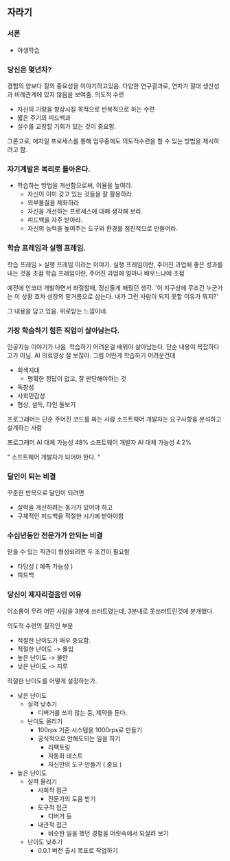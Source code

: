 ## 자라기
### 서론
- 야생학습

### 당신은 몇년차?
경험의 양보다 질의 중요성을 이야기하고있음.
다양한 연구결과로, 연차가 절대 생산성과 비례관계에 있지 않음을 보여줌.
의도적 수련
- 자신의 기량을 향상시킬 목적으로 반복적으로 하는 수련
- 짧은 주기의 피드백과
- 실수를 교정할 기회가 있는 것이 중요함.

그론고로, 애자일 프로세스를 통해 업무중에도 의도적수련을 할 수 있는 방법을 제시하려고 함.

### 자기계발은 복리로 돌아온다.
- 학습하는 방법을 개선함으로써, 이율을 높여라.
	- 자신이 이미 갖고 있는 것들을 잘 활용하라.
	- 외부물질을 체화하라
	- 자신을 개선하는 프로세스에 대해 생각해 보라.
	- 피드백을 자주 받아라.
	- 자신의 능력을 높여주는 도구와 환경를 점진적으로 만들어라.

### 학습 프레임과 실행 프레임.
학습 프레임 > 실행 프레임 이라는 이야기.
실행 프레임이란, 주어진 과업에 좋은 성과를 내는 것을 초점
학습 프레임이란, 주어진 과업에 얼마나 배우느냐에 초점

예전에 인코더 개발하면서 좌절할때, 정신들게 해줬던 생각.
'이 지구상에 무조건 누군가는 이 상황 조차 성장의 밑거름으로 삼는다. 내가 그런 사람이 되지 못할 이유가 뭐지?'

그 내용을 담고 있음. 위로받는 느낌이네.


### 가장 학습하기 힘든 직업이 살아남는다.
인공지능 이야기가 나옴. 학습하기 어려운걸 배워야 살아남는다.
단순 내용이 복잡하다고가 아님. AI 의료영상 잘 보잖아.
그럼 어떤게 학습하기 어려운건데
	
- 회색지대 
	- 명확한 정답이 없고, 잘 판단해야하는 것
- 독창성
- 사회민감성
- 협상, 설득, 타인 돌보기

프로그래머는 단순 주어진 코드를 짜는 사람
소프트웨어 개발자는 요구사항을 분석하고 설계하는 사람

프로그래머 AI 대체 가능성 48%
소프트웨어 개발자 AI 대체 가능성 4.2%

" 소프트웨어 개발자가 되어야 한다. "


### 달인이 되는 비결
꾸준한 반복으로 달인이 되려면
- 실력을 개선하려는 동기가 있어야 하고
- 구체적인 피드백을 적절한 시기에 받아야함

### 수십년동안 전문가가 안되는 비결
믿을 수 있는 직관이 형성되려면 두 조건이 필요함
- 타당성 ( 예측 가능성 )
- 피드백


### 당신이 제자리걸음인 이유
이소룡이 무려 어떤 사람을 3분에 쓰러트렸는데, 3분내로 못쓰러트린것에 분개했다.

의도적 수련의 질적인 부분
- 적절한 난이도가 매우 중요함.
- 적절한 난이도 -> 몰입
- 높은 난이도 -> 불안
- 낮은 난이도 -> 지루

적절한 난이도를 어떻게 설정하는가.
- 낮은 난이도
	- 실력 낮추기
		- 디버거를 쓰지 않는 둥, 제약을 둔다.
	- 난이도 올리기
		- 100rps 기준 시스템을 1000rps로 만들기
		- 공식적으로 안해도되는 일을 하기
			- 리팩토링
			- 자동화 테스트
			- 자신만의 도구 만들기 ( 중요 )
- 높은 난이도
	- 실력 올리기
		- 사회적 접근
			- 전문가의 도움 받기
		- 도구적 접근
			- 디버거 등
		- 내관적 접근
			- 비슷한 일을 했던 경험을 머릿속에서 되살려 보기
	- 난이도 낮추기
		- 0.0.1 버전 출시 목표로 작업하기





















